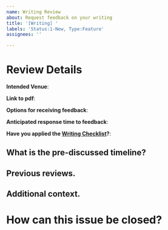 ```yaml
---
name: Writing Review
about: Request feedback on your writing
title: '[Writing] '
labels: 'Status:1-New, Type:Feature'
assignees: ''

---
```

# Review Details
<!-- Review guide for requesting a review: https://arfc.github.io/manual/guides/katy/revreq. -->

**Intended Venue**:

**Link to pdf**:

**Options for receiving feedback**: <!-- Default to however the reviewer is willing to provide it. -->

**Anticipated response time to feedback**: <!-- How long will it take for you to respond to feedback? -->

**Have you applied the [Writing Checklist](https://arfc.github.io/manual/guides/writing/checklist/)?**:


## What is the pre-discussed timeline?
<!-- Make sure to indicate all deadlines and note whether they are required. -->


## Previous reviews.



## Additional context.

<!-- Is there something you would like the reviewer to focus on specifically? -->

# How can this issue be closed?

<!-- Identify people related to this discussion, appropriate tags, and projects in the group org. -->
